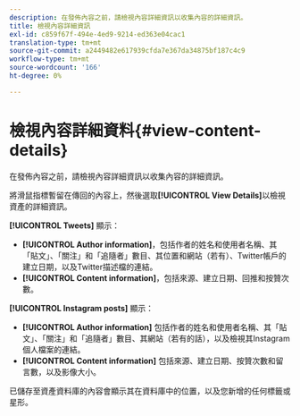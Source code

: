 ```yaml
---
description: 在發佈內容之前，請檢視內容詳細資訊以收集內容的詳細資訊。
title: 檢視內容詳細資訊
exl-id: c859f67f-494e-4ed9-9214-ed363e04cac1
translation-type: tm+mt
source-git-commit: a2449482e617939cfda7e367da34875bf187c4c9
workflow-type: tm+mt
source-wordcount: '166'
ht-degree: 0%

---
```


# 檢視內容詳細資料{#view-content-details}

在發佈內容之前，請檢視內容詳細資訊以收集內容的詳細資訊。

將滑鼠指標暫留在傳回的內容上，然後選取&#x200B;**[!UICONTROL View Details]**&#x200B;以檢視資產的詳細資訊。

**[!UICONTROL Tweets]** 顯示：

* **[!UICONTROL Author information]**，包括作者的姓名和使用者名稱、其「貼文」、「關注」和「追隨者」數目、其位置和網站（若有）、Twitter帳戶的建立日期，以及Twitter描述檔的連結。
* **[!UICONTROL Content information]**，包括來源、建立日期、回推和按贊次數。

**[!UICONTROL Instagram posts]** 顯示：

* **[!UICONTROL Author information]** 包括作者的姓名和使用者名稱、其「貼文」、「關注」和「追隨者」數目、其網站（若有的話），以及檢視其Instagram個人檔案的連結。
* **[!UICONTROL Content information]** 包括來源、建立日期、按贊次數和留言數，以及影像大小。

已儲存至資產資料庫的內容會顯示其在資料庫中的位置，以及您新增的任何標籤或星形。
